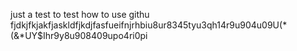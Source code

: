 just a test
to test how to use githu
fjdkjfkjakfjaskldfjkdjfasfueifnjrhbiu8ur8345tyu3qh14r9u904u09U(*(&*UY$Ihr9y8u908409upo4ri0pi
